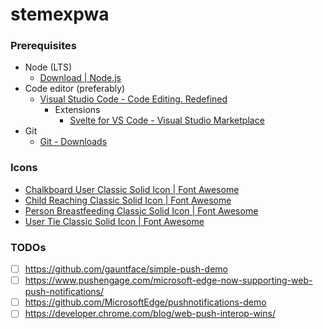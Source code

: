 stemexpwa
=========
### Prerequisites
- Node (LTS)
  - [Download | Node.js](https://nodejs.org/en/download)
- Code editor (preferably)
  - [Visual Studio Code - Code Editing. Redefined](https://code.visualstudio.com/)
    - Extensions
      - [Svelte for VS Code - Visual Studio Marketplace](https://marketplace.visualstudio.com/items?itemName=svelte.svelte-vscode)
- Git
  - [Git - Downloads](https://git-scm.com/downloads)

### Icons
- [Chalkboard User Classic Solid Icon | Font Awesome](https://fontawesome.com/icons/chalkboard-user?f=classic&s=solid)
- [Child Reaching Classic Solid Icon | Font Awesome](https://fontawesome.com/icons/child-reaching?f=classic&s=solid)
- [Person Breastfeeding Classic Solid Icon | Font Awesome](https://fontawesome.com/icons/person-breastfeeding?f=classic&s=solid)
- [User Tie Classic Solid Icon | Font Awesome](https://fontawesome.com/icons/user-tie?f=classic&s=solid)

### TODOs
- [ ] https://github.com/gauntface/simple-push-demo
- [ ] https://www.pushengage.com/microsoft-edge-now-supporting-web-push-notifications/
- [ ] https://github.com/MicrosoftEdge/pushnotifications-demo
- [ ] https://developer.chrome.com/blog/web-push-interop-wins/
